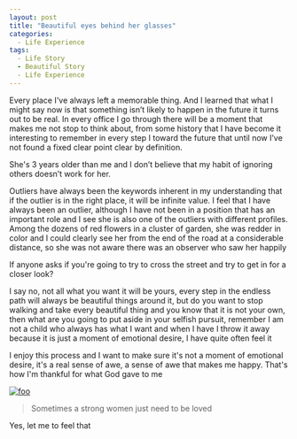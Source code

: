 ```yaml
---
layout: post
title: "Beautiful eyes behind her glasses"
categories:
  - Life Experience
tags:
  - Life Story
  - Beautiful Story
  - Life Experience
---
```


Every place I've always left a memorable thing. And I learned that what I might say now is that something isn’t likely to happen in the future it turns out to be real. In every office I go through there will be a moment that makes me not stop to think about, from some history that I have become it interesting to remember in every step I toward the future that until now I’ve not found a fixed clear point clear by definition.

She's 3 years older than me and I don’t believe that my habit of ignoring others doesn’t work for her.

Outliers have always been the keywords inherent in my understanding that if the outlier is in the right place, it will be infinite value. I feel that I have always been an outlier, although I have not been in a position that has an important role and I see she is also one of the outliers with different profiles. Among the dozens of red flowers in a cluster of garden, she was redder in color and I could clearly see her from the end of the road at a considerable distance, so she was not aware there was an observer who saw her happily

If anyone asks if you're going to try to cross the street and try to get in for a closer look?

I say no, not all what you want it will be yours, every step in the endless path will always be beautiful things around it, but do you want to stop walking and take every beautiful thing and you know that it is not your own, then what are you going to put aside in your selfish pursuit, remember I am not a child who always has what I want and when I have I throw it away because it is just a moment of emotional desire, I have quite often feel it

I enjoy this process and I want to make sure it's not a moment of emotional desire, it's a real sense of awe, a sense of awe that makes me happy. That's how I'm thankful for what God gave to me

[![foo](https://image.ibb.co/cGp7cn/Whats_App_Image_2018_03_04_at_2_21_16_PM.jpg)]()

> Sometimes a strong women just need to be loved

Yes, let me to feel that
